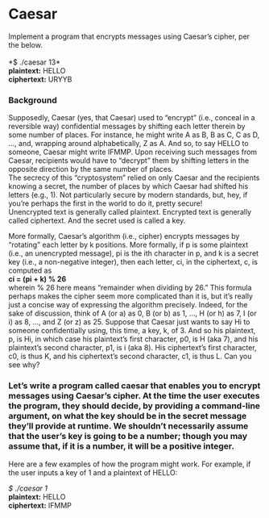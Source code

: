 <h1>Caesar</h1
<h2>Implement a program that encrypts messages using Caesar’s cipher, per the below.</h2>
<br>
<br>
*$ ./caesar 13*
<br><b>plaintext:</b>  HELLO
<br><b>ciphertext:</b> URYYB
<br>
<h3>Background</h3>
Supposedly, Caesar (yes, that Caesar) used to “encrypt” (i.e., conceal in a reversible way) confidential messages by shifting each letter therein by some number of places. For instance, he might write A as B, B as C, C as D, …, and, wrapping around alphabetically, Z as A. And so, to say HELLO to someone, Caesar might write IFMMP. Upon receiving such messages from Caesar, recipients would have to “decrypt” them by shifting letters in the opposite direction by the same number of places.
<br>
The secrecy of this “cryptosystem” relied on only Caesar and the recipients knowing a secret, the number of places by which Caesar had shifted his letters (e.g., 1). Not particularly secure by modern standards, but, hey, if you’re perhaps the first in the world to do it, pretty secure!
<br>
Unencrypted text is generally called plaintext. Encrypted text is generally called ciphertext. And the secret used is called a key.
<br>

More formally, Caesar’s algorithm (i.e., cipher) encrypts messages by “rotating” each letter by k positions. More formally, if p is some plaintext (i.e., an unencrypted message), pi is the ith character in p, and k is a secret key (i.e., a non-negative integer), then each letter, ci, in the ciphertext, c, is computed as
<br>
<b>ci = (pi + k) % 26</b>
<br>
wherein % 26 here means “remainder when dividing by 26.” This formula perhaps makes the cipher seem more complicated than it is, but it’s really just a concise way of expressing the algorithm precisely. Indeed, for the sake of discussion, think of A (or a) as 0, B (or b) as 1, …, H (or h) as 7, I (or i) as 8, …, and Z (or z) as 25. Suppose that Caesar just wants to say Hi to someone confidentially using, this time, a key, k, of 3. And so his plaintext, p, is Hi, in which case his plaintext’s first character, p0, is H (aka 7), and his plaintext’s second character, p1, is i (aka 8). His ciphertext’s first character, c0, is thus K, and his ciphertext’s second character, c1, is thus L. Can you see why?

<h3>Let’s write a program called caesar that enables you to encrypt messages using Caesar’s cipher. At the time the user executes the program, they should decide, by providing a command-line argument, on what the key should be in the secret message they’ll provide at runtime. We shouldn’t necessarily assume that the user’s key is going to be a number; though you may assume that, if it is a number, it will be a positive integer.</h3>


Here are a few examples of how the program might work. For example, if the user inputs a key of 1 and a plaintext of HELLO:

*$ ./caesar 1* <br>
<b>plaintext:</b>  HELLO <br>
<b>ciphertext:</b> IFMMP <br>
